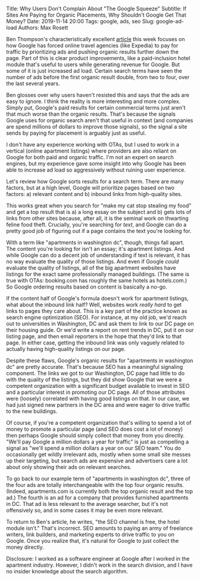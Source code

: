 Title: Why Users Don't Complain About "The Google Squeeze"
Subtitle: If Sites Are Paying for Organic Placements, Why Shouldn't Google Get That Money?
Date: 2019-11-14 20:00
Tags: google, ads, seo
Slug: google-ad-load
Authors: Max Rosett

Ben Thompson's characteristically excellent [article](https://stratechery.com/2019/the-google-squeeze/) this week focuses on how Google has forced online travel agencies (like Expedia) to pay for traffic by prioritizing ads and pushing organic results further down the page. Part of this is clear product improvements, like a paid-inclusion hotel module that's useful to users while generating revenue for Google. But some of it is just increased ad load. Certain search terms have seen the number of ads before the first organic result double, from two to four, over the last several years.

Ben glosses over why users haven't resisted this and says that the ads are easy to ignore. I think the reality is more interesting and more complex. Simply put, Google's paid results for certain commercial terms just aren't that much worse than the organic results. That's because the signals Google uses for organic search aren't that useful in context (and companies are spend millions of dollars to improve those signals), so the signal a site sends by paying for placement is arguably just as useful.

I don't have any experience working with OTAs, but I used to work in a vertical (online apartment listings) where providers are also reliant on Google for both paid and organic traffic. I'm not an expert on search engines, but my experience gave some insight into why Google has been able to increase ad load so aggressively without ruining user experience.

Let's review how Google sorts results for a search term. There are many factors, but at a high level, Google will prioritize pages based on two factors: a) relevant content and b) inbound links from high-quality sites.

This works great when you search for "make my cat stop stealing my food" and get a top result that is a) a long essay on the subject and b) gets lots of links from other sites because, after all, it is the seminal work on thwarting feline food theft. Crucially, you're searching for *text*, and Google can do a pretty good job of figuring out if a page contains the text you're looking for. 

With a term like "apartments in washington dc", though, things fall apart. The content you're looking for isn't an essay; it's apartment listings. And while Google can do a decent job of understanding if text is relevant, it has no way evaluate the quality of those listings. And even if Google *could* evaluate the quality of listings, all of the big apartment websites have listings for the exact same professionally managed buildings. (The same is true with OTAs: booking.com has roughly the same hotels as hotels.com.) So Google ordering results based on content is basically a no-go.

If the content half of Google's formula doesn't work for apartment listings, what about the inbound link half? Well, websites work *really hard* to get links to pages they care about. This is a key part of the practice known as search engine optimization (SEO). For instance, at my old job, we'd reach out to universities in Washington, DC and ask them to link to our DC page on their housing guide. Or we'd write a report on rent trends in DC, put it on our listing page, and then email reporters in the hope that they'd link to that page. In either case, getting the inbound link was only vaguely related to actually having high-quality listings on our page.

Despite these flaws, Google's organic results for "apartments in washington dc" are pretty accurate. That's because SEO has a meaningful signaling component. The links we got to our Washington, DC page had little to do with the quality of the listings, but they did show Google that we were a competent organization with a significant budget available to invest in SEO and a particular interest in promoting our DC page. All of those attributes were (loosely) correlated with having good listings on that. In our case, we had just signed new partners in the DC area and were eager to drive traffic to the new buildings.

Of course, if you're a competent organization that's willing to spend a lot of money to promote a particular page (and SEO does cost a lot of money) then perhaps Google should simply collect that money from you directly. "We'll pay Google a million dollars a year for traffic" is just as compelling a signal as "we'll spend a million dollars a year on our SEO team." You do occasionally get wildly irrelevant ads, mostly when some small site messes up their targeting, but search ads are expensive and advertisers care a lot about only showing their ads on relevant searches.

To go back to our example term of "apartments in washington dc", three of the four ads are totally interchangeable with the top four organic results. (Indeed, apartments.com is currently both the top organic result and the top ad.) The fourth is an ad for a company that provides furnished apartments in DC. That ad is less relevant to the average searcher, but it's not offensively so, and in some cases it may be even more relevant.

To return to Ben's article, he writes, "the SEO channel is free, the hotel module isn’t." That's incorrect. SEO amounts to paying an army of freelance writers, link builders, and marketing experts to drive traffic to you on Google. Once you realize that, it's natural for Google to just collect the money directly. 

Disclosure: I worked as a software engineer at Google after I worked in the apartment industry. However, I didn't work in the search division, and I have no insider knowledge about the search algorithm.
